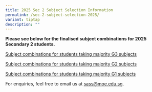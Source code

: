 ```yaml
---
title: 2025 Sec 2 Subject Selection Information
permalink: /sec-2-subject-selection-2025/
variant: tiptap
description: ""
---
```

<p><strong>Please see below for the finalised subject combinations for 2025 Secondary 2 students.</strong>
</p>
<p><a href="/files/2025 Sec 2 Subject Selection/Sec_2_Subject_Selection_Final_Combination__for_students_who_take_majority_G3_subjects____for_website.pdf" rel="noopener noreferrer nofollow" target="_blank">Subject combinations for students taking majority G3 subjects</a>
</p>
<p><a href="/files/2025 Sec 2 Subject Selection/Sec_2_Subject_Selection_Final_Combination__for_students_who_take_majority_G2_subjects____for_website.pdf" rel="noopener nofollow" target="_blank">Subject combinations for students taking majority G2 subjects</a>
</p>
<p><a href="/files/2025 Sec 2 Subject Selection/Sec_2_Subject_Selection_Final_Combination__for_students_who_take_majority_G1_subjects__for_website.pdf" rel="noopener nofollow" target="_blank">Subject combinations for students taking majority G1 subjects</a>
</p>
<p>For enquiries, feel free to email us at <a href="mailto:sass@moe.edu.sg" rel="noopener noreferrer nofollow" target="_blank">sass@moe.edu.sg</a>.</p>